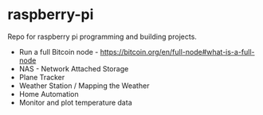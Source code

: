 # raspberry-pi
Repo for raspberry pi programming and building projects.

* Run a full Bitcoin node - https://bitcoin.org/en/full-node#what-is-a-full-node
* NAS - Network Attached Storage
* Plane Tracker
* Weather Station / Mapping the Weather
* Home Automation
* Monitor and plot temperature data
